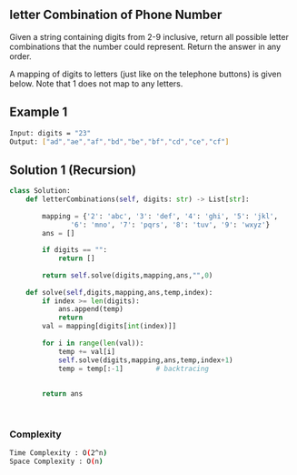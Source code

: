 ## letter Combination of Phone Number
Given a string containing digits from 2-9 inclusive, return all possible letter combinations that the number could represent. Return the answer in any order.

A mapping of digits to letters (just like on the telephone buttons) is given below. Note that 1 does not map to any letters.
## Example 1


```bash
Input: digits = "23"
Output: ["ad","ae","af","bd","be","bf","cd","ce","cf"]


```

## Solution 1 (Recursion)

```Python
class Solution:
    def letterCombinations(self, digits: str) -> List[str]:
        
        mapping = {'2': 'abc', '3': 'def', '4': 'ghi', '5': 'jkl', 
               '6': 'mno', '7': 'pqrs', '8': 'tuv', '9': 'wxyz'}
        ans = []
    
        if digits == "":
            return []
        
        return self.solve(digits,mapping,ans,"",0)
    
    def solve(self,digits,mapping,ans,temp,index):
        if index >= len(digits):
            ans.append(temp)
            return
        val = mapping[digits[int(index)]]
        
        for i in range(len(val)):
            temp += val[i]
            self.solve(digits,mapping,ans,temp,index+1)
            temp = temp[:-1]        # backtracing
            
        
        return ans
        
    
```
### Complexity
 
```bash
Time Complexity : O(2^n)
Space Complexity : O(n)
```



